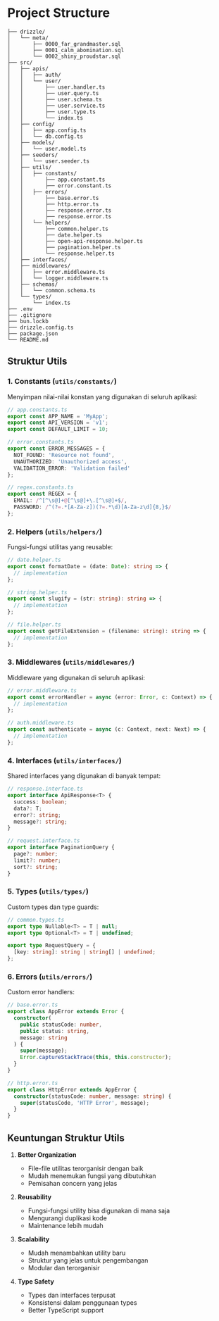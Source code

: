 # Project Structure

```
├── drizzle/
│   └── meta/
│       ├── 0000_far_grandmaster.sql
│       ├── 0001_calm_abomination.sql
│       └── 0002_shiny_proudstar.sql
├── src/
│   ├── apis/
│   │   ├── auth/
│   │   └── user/
│   │       ├── user.handler.ts
│   │       ├── user.query.ts
│   │       ├── user.schema.ts
│   │       ├── user.service.ts
│   │       ├── user.type.ts
│   │       └── index.ts
│   ├── config/
│   │   ├── app.config.ts
│   │   └── db.config.ts
│   ├── models/
│   │   └── user.model.ts
│   ├── seeders/
│   │   └── user.seeder.ts
│   ├── utils/
│   │   ├── constants/
│   │       ├── app.constant.ts
│   │       ├── error.constant.ts
│   │   ├── errors/
│   │       ├── base.error.ts
│   │       ├── http.error.ts
│   │       ├── response.error.ts
│   │       ├── response.error.ts
│   │   └── helpers/
│   │       ├── common.helper.ts
│   │       ├── date.helper.ts
│   │       ├── open-api-response.helper.ts
│   │       ├── pagination.helper.ts
│   │       └── response.helper.ts
│   ├── interfaces/
│   ├── middlewares/
│   │   ├── error.middleware.ts
│   │   └── logger.middleware.ts
│   ├── schemas/
│   │   └── common.schema.ts
│   └── types/
│       └── index.ts
├── .env
├── .gitignore
├── bun.lockb
├── drizzle.config.ts
├── package.json
└── README.md
```

## Struktur Utils

### 1. Constants (`utils/constants/`)
Menyimpan nilai-nilai konstan yang digunakan di seluruh aplikasi:
```typescript
// app.constants.ts
export const APP_NAME = 'MyApp';
export const API_VERSION = 'v1';
export const DEFAULT_LIMIT = 10;

// error.constants.ts
export const ERROR_MESSAGES = {
  NOT_FOUND: 'Resource not found',
  UNAUTHORIZED: 'Unauthorized access',
  VALIDATION_ERROR: 'Validation failed'
};

// regex.constants.ts
export const REGEX = {
  EMAIL: /^[^\s@]+@[^\s@]+\.[^\s@]+$/,
  PASSWORD: /^(?=.*[A-Za-z])(?=.*\d)[A-Za-z\d]{8,}$/
};
```

### 2. Helpers (`utils/helpers/`)
Fungsi-fungsi utilitas yang reusable:
```typescript
// date.helper.ts
export const formatDate = (date: Date): string => {
  // implementation
};

// string.helper.ts
export const slugify = (str: string): string => {
  // implementation
};

// file.helper.ts
export const getFileExtension = (filename: string): string => {
  // implementation
};
```

### 3. Middlewares (`utils/middlewares/`)
Middleware yang digunakan di seluruh aplikasi:
```typescript
// error.middleware.ts
export const errorHandler = async (error: Error, c: Context) => {
  // implementation
};

// auth.middleware.ts
export const authenticate = async (c: Context, next: Next) => {
  // implementation
};
```

### 4. Interfaces (`utils/interfaces/`)
Shared interfaces yang digunakan di banyak tempat:
```typescript
// response.interface.ts
export interface ApiResponse<T> {
  success: boolean;
  data?: T;
  error?: string;
  message?: string;
}

// request.interface.ts
export interface PaginationQuery {
  page?: number;
  limit?: number;
  sort?: string;
}
```

### 5. Types (`utils/types/`)
Custom types dan type guards:
```typescript
// common.types.ts
export type Nullable<T> = T | null;
export type Optional<T> = T | undefined;

export type RequestQuery = {
  [key: string]: string | string[] | undefined;
};
```

### 6. Errors (`utils/errors/`)
Custom error handlers:
```typescript
// base.error.ts
export class AppError extends Error {
  constructor(
    public statusCode: number,
    public status: string,
    message: string
  ) {
    super(message);
    Error.captureStackTrace(this, this.constructor);
  }
}

// http.error.ts
export class HttpError extends AppError {
  constructor(statusCode: number, message: string) {
    super(statusCode, 'HTTP Error', message);
  }
}
```

## Keuntungan Struktur Utils

1. **Better Organization**
   - File-file utilitas terorganisir dengan baik
   - Mudah menemukan fungsi yang dibutuhkan
   - Pemisahan concern yang jelas

2. **Reusability**
   - Fungsi-fungsi utility bisa digunakan di mana saja
   - Mengurangi duplikasi kode
   - Maintenance lebih mudah

3. **Scalability**
   - Mudah menambahkan utility baru
   - Struktur yang jelas untuk pengembangan
   - Modular dan terorganisir

4. **Type Safety**
   - Types dan interfaces terpusat
   - Konsistensi dalam penggunaan types
   - Better TypeScript support